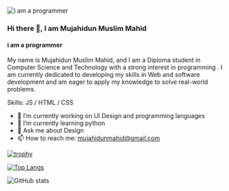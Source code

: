 ![i am a programmer](https://scontent.fcla1-1.fna.fbcdn.net/v/t39.30808-6/328273745_708847470898411_788651178928821366_n.jpg?_nc_cat=102&ccb=1-7&_nc_sid=9c7eae&_nc_eui2=AeF56ZCnn0QMPz0IcRPAVHwqahGv064k7llqEa_TriTuWdWPZ9xZpHhC8r6622NNr7QEdRhNEKswVNGYafKxjgYM&_nc_ohc=QY8Laf1FUZIAX-vi_0B&_nc_ht=scontent.fcla1-1.fna&oh=00_AfATwVLEMUuV4I7O7QgQwS8-fZr-6Qqv71cbItOzNRDtzw&oe=65B1857A)

### Hi there 👋, I am Mujahidun Muslim Mahid
#### i am a programmer

My name is Mujahidun Muslim Mahid, and I am a Diploma student in Computer Science and Technology with a strong interest in programming . I am currently dedicated to developing my skills in Web and software development and am eager to apply my knowledge to solve real-world problems.

Skills:  JS / HTML / CSS

- 🔭 I’m currently working on UI Design and programming languages 
- 🌱 I’m currently learning python 
- 💬 Ask me about Design 
- 📫 How to reach me: mujahidunmahid@gmail.com 

[![trophy](https://github-profile-trophy.vercel.app/?username=mahid19)](https://github.com/ryo-ma/github-profile-trophy)

[![Top Langs](https://github-readme-stats.vercel.app/api/top-langs/?username=mahid19)](https://github.com/anuraghazra/github-readme-stats)

![GitHub stats](https://github-readme-stats.vercel.app/api?username=mahid19&theme=github_dark&show_icons=true)  

